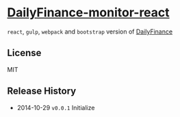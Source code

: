 # [DailyFinance-monitor-react](http://leoj.net)

`react`, `gulp`, `webpack` and `bootstrap` version of [DailyFinance](http://github.com/LeoAJ/DailyFinance)

## License
MIT

## Release History

* 2014-10-29 `v0.0.1` Initialize
